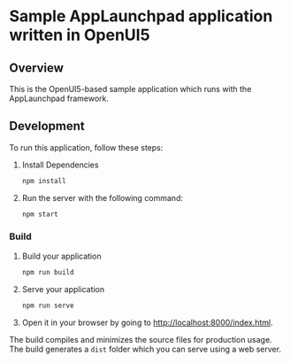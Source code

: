 # Sample AppLaunchpad application written in OpenUI5

## Overview

This is the OpenUI5-based sample application which runs with the AppLaunchpad framework.


## Development


To run this application, follow these steps:

1. Install Dependencies
    ```bash
    npm install
    ```

2. Run the server with the following command:
    ```bash
    npm start
    ```

### Build

1. Build your application
    ```bash
    npm run build
    ```

2. Serve your application
    ```bash
    npm run serve
    ```

3. Open it in your browser by going to [http://localhost:8000/index.html](http://localhost:8000/index.html).

The build compiles and minimizes the source files for production usage.
The build generates a `dist` folder which you can serve using a web server.
